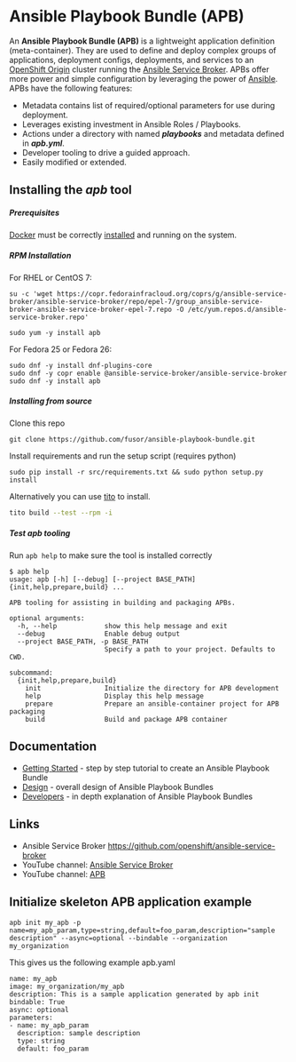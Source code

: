 # Ansible Playbook Bundle (APB)

An **Ansible Playbook Bundle (APB)** is a lightweight application definition (meta-container). They are used to define and deploy complex groups of applications, deployment configs, deployments, and services to an [OpenShift Origin](https://github.com/OpenShift/origin) cluster running the [Ansible Service Broker](https://github.com/openshift/ansible-service-broker).  APBs offer more power and simple configuration by leveraging the power of [Ansible](https://www.ansible.com/). APBs have the following features:

* Metadata contains list of required/optional parameters for use during deployment.
* Leverages existing investment in Ansible Roles / Playbooks.
* Actions under a directory with named  **_playbooks_** and metadata defined in **_apb.yml_**.
* Developer tooling to drive a guided approach.
* Easily modified or extended.

## Installing the ***apb*** tool
##### Prerequisites
[Docker](https://www.docker.com/) must be correctly [installed](https://docs.docker.com/engine/installation/) and running on the system.

##### RPM Installation

For RHEL or CentOS 7:
```
su -c 'wget https://copr.fedorainfracloud.org/coprs/g/ansible-service-broker/ansible-service-broker/repo/epel-7/group_ansible-service-broker-ansible-service-broker-epel-7.repo -O /etc/yum.repos.d/ansible-service-broker.repo'

sudo yum -y install apb
```


For Fedora 25 or Fedora 26:
```
sudo dnf -y install dnf-plugins-core
sudo dnf -y copr enable @ansible-service-broker/ansible-service-broker
sudo dnf -y install apb
```

##### Installing from source
Clone this repo
```
git clone https://github.com/fusor/ansible-playbook-bundle.git
```
Install requirements and run the setup script (requires python)
```
sudo pip install -r src/requirements.txt && sudo python setup.py install
```
Alternatively you can use [tito](http://github.com/dgoodwin/tito) to install.
```bash
tito build --test --rpm -i
```

##### Test apb tooling
Run `apb help` to make sure the tool is installed correctly
```
$ apb help
usage: apb [-h] [--debug] [--project BASE_PATH] {init,help,prepare,build} ...

APB tooling for assisting in building and packaging APBs.

optional arguments:
  -h, --help            show this help message and exit
  --debug               Enable debug output
  --project BASE_PATH, -p BASE_PATH
                        Specify a path to your project. Defaults to CWD.

subcommand:
  {init,help,prepare,build}
    init                Initialize the directory for APB development
    help                Display this help message
    prepare             Prepare an ansible-container project for APB packaging
    build               Build and package APB container

```

## Documentation
* [Getting Started](docs/getting_started.md) - step by step tutorial to create an Ansible Playbook Bundle
* [Design](docs/design.md) - overall design of Ansible Playbook Bundles
* [Developers](docs/developers.md) - in depth explanation of Ansible Playbook Bundles

<a name="links"></a>
## Links
* Ansible Service Broker [https://github.com/openshift/ansible-service-broker ](https://github.com/openshift/ansible-service-broker)
* YouTube channel: [Ansible Service Broker](https://www.youtube.com/channel/UC04eOMIMiV06_RSZPb4OOBw)
* YouTube channel: [APB](https://www.youtube.com/channel/UCE0uKh7SmjsOL3Zv0jnhgaA)

## Initialize skeleton APB application example
```
apb init my_apb -p name=my_apb_param,type=string,default=foo_param,description="sample description" --async=optional --bindable --organization my_organization
```

This gives us the following example apb.yaml 
```
name: my_apb
image: my_organization/my_apb
description: This is a sample application generated by apb init
bindable: True
async: optional
parameters:
- name: my_apb_param
  description: sample description
  type: string
  default: foo_param
